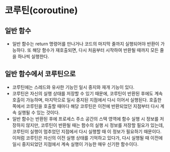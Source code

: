 # 코루틴(coroutine)

## 일반 함수
- 일반 함수는 return 명령어를 만나거나 코드의 마지막 줄까지 실행되어야 반환이 가능하다. 또 해당 함수가 재호출되면, 다시 처음부터 시작하여 반환될 때까지 모든 줄을 하나씩 실행한다.
  
## 일반 함수에서 코루틴으로
- 코루틴에는 스레드와 유사한 기능인 일시 중지와 재개 기능이 있다.
- 코루틴은 자신의 실행 상태를 저장할 수 있기 때문에, 코루틴이 반환된 후에도 계속 호출이 가능하며, 마지막으로 일시 중지된 지점에서 다시 이어서 실행된다. 호출한 쪽에서 코루틴을 호출할 때마다 해당 코루틴은 이전에 반환되었던 지점부터 다시 계속 실행될 수 있는 것이다.
- 일반 함수는 반환된 후에 프로세스 주소 공간의 스택 영역에 함수 실행 시 정보를 저장하지 않지만, 코루틴이 반환될 때는 함수의 실행 시 정보를 저장할 필요가 있는데, 코루틴이 실행이 멈추었던 지점에서 다시 실행할 때 이 정보가 필요하기 때문이다. 이처럼 코루틴은 자신의 이전 실행 상태를 기억하고 있다가, 다시 실행될 때 이전에 일시 중지되었던 지점에서 계속 실행이 가능한 매우 신기한 함수이다.